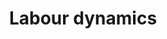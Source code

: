 ---
title: 'Labour dynamics'
description: 'Studies of fine grained mobility patterns of workers.'
cover: '/images/research_labour.webp'
research:
- labour-complexity
- labour-lfns
- labour-matching
- labour-unemployment


---